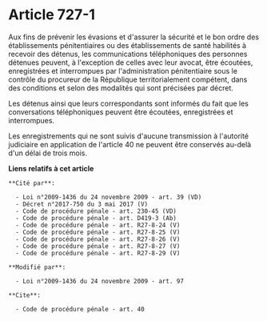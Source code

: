 # Article 727-1

Aux fins de prévenir les évasions et d'assurer la sécurité et le bon ordre des établissements pénitentiaires ou des
établissements de santé habilités à recevoir des détenus, les communications téléphoniques des personnes détenues peuvent, à
l'exception de celles avec leur avocat, être écoutées, enregistrées et interrompues par l'administration pénitentiaire sous
le contrôle du procureur de la République territorialement compétent, dans des conditions et selon des modalités qui sont
précisées par décret.

Les détenus ainsi que leurs correspondants sont informés du fait que les conversations téléphoniques peuvent être écoutées,
enregistrées et interrompues.

Les enregistrements qui ne sont suivis d'aucune transmission à l'autorité judiciaire en application de l'article 40 ne
peuvent être conservés au-delà d'un délai de trois mois.

**Liens relatifs à cet article**

	**Cité par**:

	  - Loi n°2009-1436 du 24 novembre 2009 - art. 39 (VD)
	  - Décret n°2017-750 du 3 mai 2017 (V)
	  - Code de procédure pénale - art. 230-45 (VD)
	  - Code de procédure pénale - art. D419-3 (Ab)
	  - Code de procédure pénale - art. R27-8-24 (V)
	  - Code de procédure pénale - art. R27-8-25 (V)
	  - Code de procédure pénale - art. R27-8-26 (V)
	  - Code de procédure pénale - art. R27-8-27 (V)
	  - Code de procédure pénale - art. R27-8-29 (V)

	**Modifié par**:

	  - Loi n°2009-1436 du 24 novembre 2009 - art. 97

	**Cite**:

	  - Code de procédure pénale - art. 40
